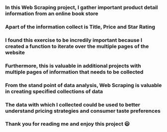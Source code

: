 ### In this Web Scraping project, I gather important product detail information from an online book store
### Apart of the information collect is Title, Price and Star Rating 
### I found this exercise to be incredily important because I created a function to iterate over the multiple pages of the website
### Furthermore, this is valuable in additional projects with multiple pages of information that needs to be collected

### From the stand point of data analysis, Web Scraping is valuable in creating specified collections of data
### The data with which I collected could be used to better understand pricing strategies and consumer taste preferences

### Thank you for reading me and enjoy this project 😃
